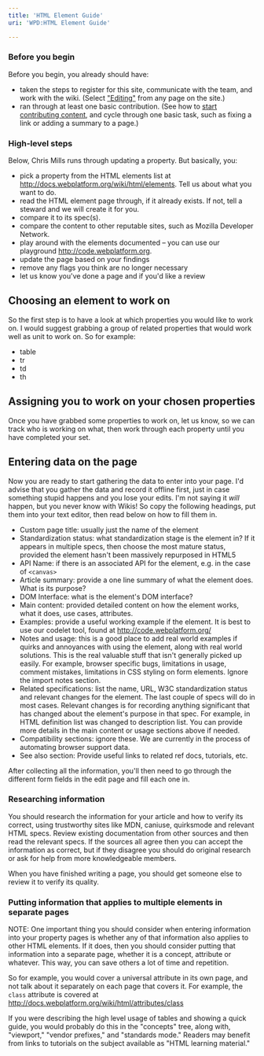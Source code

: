 ```yaml
---
title: 'HTML Element Guide'
uri: 'WPD:HTML Element Guide'

---
```

### Before you begin

Before you begin, you already should have:

-   taken the steps to register for this site, communicate with the team, and work with the wiki. (Select ["Editing"](/WPD:Editors_Guide) from any page on the site.)
-   ran through at least one basic contribution. (See how to [start contributing content](/WPD:Getting_Started), and cycle through one basic task, such as fixing a link or adding a summary to a page.)

### High-level steps

Below, Chris Mills runs through updating a property. But basically, you:

-   pick a property from the HTML elements list at <http://docs.webplatform.org/wiki/html/elements>. Tell us about what you want to do.
-   read the HTML element page through, if it already exists. If not, tell a steward and we will create it for you.
-   compare it to its spec(s).
-   compare the content to other reputable sites, such as Mozilla Developer Network.
-   play around with the elements documented – you can use our playground <http://code.webplatform.org>.
-   update the page based on your findings
-   remove any flags you think are no longer necessary
-   let us know you've done a page and if you'd like a review

## Choosing an element to work on

So the first step is to have a look at which properties you would like to work on. I would suggest grabbing a group of related properties that would work well as unit to work on. So for example:

-   table
-   tr
-   td
-   th

## Assigning you to work on your chosen properties

Once you have grabbed some properties to work on, let us know, so we can track who is working on what, then work through each property until you have completed your set.

## Entering data on the page

Now you are ready to start gathering the data to enter into your page. I'd advise that you gather the data and record it offline first, just in case something stupid happens and you lose your edits. I'm not saying it *will* happen, but you never know with Wikis! So copy the following headings, put them into your text editor, then read below on how to fill them in.

-   Custom page title: usually just the name of the element
-   Standardization status: what standardization stage is the element in? If it appears in multiple specs, then choose the most mature status, provided the element hasn't been massively repurposed in HTML5
-   API Name: if there is an associated API for the element, e.g. in the case of `<canvas>`
-   Article summary: provide a one line summary of what the element does. What is its purpose?
-   DOM Interface: what is the element's DOM interface?
-   Main content: provided detailed content on how the element works, what it does, use cases, attributes.
-   Examples: provide a useful working example if the element. It is best to use our codelet tool, found at <http://code.webplatform.org/>
-   Notes and usage: this is a good place to add real world examples if quirks and annoyances with using the element, along with real world solutions. This is the real valuable stuff that isn't generally picked up easily. For example, browser specific bugs, limitations in usage, comment mistakes, limitations in CSS styling on form elements. Ignore the import notes section.
-   Related specifications: list the name, URL, W3C standardization status and relevant changes for the element. The last couple of specs will do in most cases. Relevant changes is for recording anything significant that has changed about the element's purpose in that spec. For example, in HTML definition list was changed to description list. You can provide more details in the main content or usage sections above if needed.
-   Compatibility sections: ignore these. We are currently in the process of automating browser support data.
-   See also section: Provide useful links to related ref docs, tutorials, etc.

After collecting all the information, you'll then need to go through the different form fields in the edit page and fill each one in.

### Researching information

You should research the information for your article and how to verify its correct, using trustworthy sites like MDN, caniuse, quirksmode and relevant HTML specs. Review existing documentation from other sources and then read the relevant specs. If the sources all agree then you can accept the information as correct, but if they disagree you should do original research or ask for help from more knowledgeable members.

When you have finished writing a page, you should get someone else to review it to verify its quality.

### Putting information that applies to multiple elements in separate pages

NOTE: One important thing you should consider when entering information into your property pages is whether any of that information also applies to other HTML elements. If it does, then you should consider putting that information into a separate page, whether it is a concept, attribute or whatever. This way, you can save others a lot of time and repetition.

So for example, you would cover a universal attribute in its own page, and not talk about it separately on each page that covers it. For example, the `class` attribute is covered at <http://docs.webplatform.org/wiki/html/attributes/class>

If you were describing the high level usage of tables and showing a quick guide, you would probably do this in the "concepts" tree, along with, "viewport," "vendor prefixes," and "standards mode." Readers may benefit from links to tutorials on the subject available as "HTML learning material."
